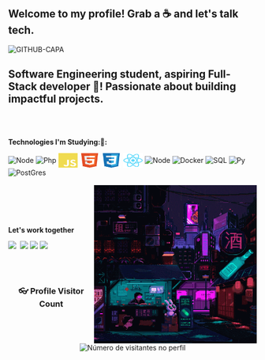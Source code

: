 
## Welcome to my profile! Grab a ☕ and let's talk tech.


 ![GITHUB-CAPA](https://github.com/DEV-Cafe096/CapaGitHub/blob/main/Futuristic%20Technology.gif) 
  




## Software Engineering student, aspiring Full-Stack developer 🚀! Passionate about building impactful projects.

   
</div>
    
<div style="display: inline_block"><br>

<br>
 
 <strong>Technologies I'm Studying:🌱:</strong>

         
          
         
  <img align="center" alt="Node" height="40" width="50" src="https://cdn.jsdelivr.net/gh/devicons/devicon@latest/icons/nodejs/nodejs-original-wordmark.svg" />
  <img align="center" alt="Php" height="40" width="50" src="https://cdn.jsdelivr.net/gh/devicons/devicon@latest/icons/php/php-original.svg" />                    
  <img align="center" alt="Js" height="30" width="40" src="https://raw.githubusercontent.com/devicons/devicon/master/icons/javascript/javascript-plain.svg">
  <img align="center" alt="HTML" height="30" width="40" src="https://raw.githubusercontent.com/devicons/devicon/master/icons/html5/html5-original.svg">
  <img align="center" alt="CSS" height="30" width="40" src="https://raw.githubusercontent.com/devicons/devicon/master/icons/css3/css3-original.svg">
  <img align="center" alt="React" height="30" width="40" src="https://raw.githubusercontent.com/devicons/devicon/master/icons/react/react-original.svg">
  <img align="center" alt="Node" height="40" width="50" src="https://cdn.jsdelivr.net/gh/devicons/devicon@latest/icons/typescript/typescript-original.svg" />  
  <img align="center" alt="Docker" height="40" width="50" src="https://cdn.jsdelivr.net/gh/devicons/devicon@latest/icons/docker/docker-original.svg" />  
  <img align="center" alt="SQL" height="40" width="50" src="https://cdn.jsdelivr.net/gh/devicons/devicon@latest/icons/mysql/mysql-original.svg" />  
  <img align="center" alt="Py" height="40" width="50" src="https://cdn.jsdelivr.net/gh/devicons/devicon@latest/icons/python/python-original.svg" />  
  <img align="center" alt="PostGres" height="40" width="50" src="https://cdn.jsdelivr.net/gh/devicons/devicon@latest/icons/postgresql/postgresql-original.svg" />  
  <br>  
</div>
<br>
 <img align="right"height="320px" width="330px"src="https://github.com/DEV-Cafe096/CapaGitHub/blob/main/gif00.gif">
 
 
  

 
<br>
<br>
 

 
<div> 
 <br>
 <br>
 <p><strong>Let's work together</strong></p>

<a href="https://api.whatsapp.com/send/?phone=5551995351233" target="_blank"><img src="https://img.shields.io/badge/-whatsapp-green?style=for-the-badge&logo=WhatsApp&logoColor=white"></a>&nbsp;
 <a href="https://discord.com/channels/@me" target="_blank"><img src="https://img.shields.io/badge/Discord-7289DA?style=for-the-badge&logo=discord&logoColor=white" target="_blank"></a> 
 <a href = "mailto:devcafe096@gmail.com"><img src="https://img.shields.io/badge/-Gmail-%23333?style=for-the-badge&logo=gmail&logoColor=white" target="_blank"></a>
 <a href="https://www.linkedin.com/in/michel-correa-484a0511b/" target="_blank"><img src="https://img.shields.io/badge/-LinkedIn-%230077B5?style=for-the-badge&logo=linkedin&logoColor=white" target="_blank"></a>
 </div>

 <br>
 <br>

 <div align="center">
  <h3><b> 👓 Profile Visitor Count</b></h3>
</div>

<p align="center">
  <img
    src="https://profile-counter.glitch.me/iuricode/count.svg"
    alt="Número de visitantes no perfil"
  />
</p>

